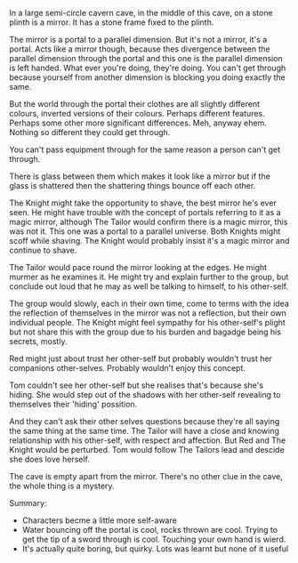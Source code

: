 In a large semi-circle cavern cave, in the middle of this cave, on a stone plinth is a mirror. It has a stone frame fixed to the plinth.

The mirror is a portal to a parallel dimension. But it's not a mirror, it's a portal. Acts like a mirror though, because thes divergence between the parallel dimension through the portal and this one is the parallel dimension is left handed. What ever you're doing, they're doing. You can't get through because yourself from another dimension is blocking you doing exactly the same. 

But the world through the portal their clothes are all slightly different colours, inverted versions of their colours. Perhaps different features. Perhaps some other more significant differences. Meh, anyway ehem. Nothing so different they could get through.

You can't pass equipment through for the same reason a person can't get through.

There is glass between them which makes it look like a mirror but if the glass is shattered then the shattering things bounce off each other.

The Knight might take the opportunity to shave, the best mirror he's ever seen. He might have trouble with the concept of portals referring to it as a magic mirror, although The Tailor would confirm there is a magic mirror, this was not it. This one was a portal to a parallel universe. Both Knights might scoff while shaving. The Knight would probably insist it's a magic mirror and continue to shave.

The Tailor would pace round the mirror looking at the edges. He might murmer as he examines it. He might try and explain further to the group, but conclude out loud that he may as well be talking to himself, to his other-self. 

The group would slowly, each in their own time, come to terms with the idea the reflection of themselves in the mirror was not a reflection, but their own individual people. The Knight might feel sympathy for his other-self's plight but not share this with the group due to his burden and bagadge being his secrets, mostly. 

Red might just about trust her other-self but probably wouldn't trust her companions other-selves. Probably wouldn't enjoy this concept.

Tom couldn't see her other-self but she realises that's because she's hiding. She would step out of the shadows with her other-self revealing to themselves their 'hiding' possition.

And they can't ask their other selves questions because they're all saying the same thing at the same time. The Tailor will have a close and knowing relationship with his other-self, with respect and affection. But Red and The Knight would be perturbed. Tom would follow The Tailors lead and descide she does love herself.

The cave is empty apart from the mirror. There's no other clue in the cave, the whole thing is a mystery.

Summary:
- Characters becme a little more self-aware
- Water bouncing off the portal is cool, rocks thrown are cool. Trying to get the tip of a sword through is cool. Touching your own hand is wierd.
- It's actually quite boring, but quirky. Lots was learnt but none of it useful
